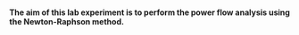 #### The aim of this lab experiment is to perform the power flow analysis using the Newton-Raphson method.